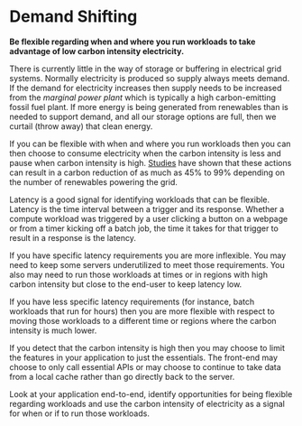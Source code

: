 # Demand Shifting

**Be flexible regarding when and where you run workloads to take advantage of low carbon intensity electricity.**

There is currently little in the way of storage or buffering in electrical grid systems. Normally electricity is produced so supply always meets demand. If the demand for electricity increases then supply needs to be increased from the *marginal power plant* which is typically a high carbon-emitting fossil fuel plant. If more energy is being generated from renewables than is needed to support demand, and all our storage options are full, then we curtail (throw away) that clean energy. 

If you can be flexible with when and where you run workloads then you can then choose to consume electricity when the carbon intensity is less and pause when carbon intensity is high. [Studies](https://ieeexplore.ieee.org/document/6128960) have shown that these actions can result in a carbon reduction of as much as 45% to 99% depending on the number of renewables powering the grid.

Latency is a good signal for identifying workloads that can be flexible. Latency is the time interval between a trigger and its response. Whether a compute workload was triggered by a user clicking a button on a webpage or from a timer kicking off a batch job, the time it takes for that trigger to result in a response is the latency.

If you have specific latency requirements you are more inflexible. You may need to keep some servers underutilized to meet those requirements. You also may need to run those workloads at times or in regions with high carbon intensity but close to the end-user to keep latency low.

If you have less specific latency requirements (for instance, batch workloads that run for hours) then you are more flexible with respect to moving those workloads to a different time or regions where the carbon intensity is much lower.

If you detect that the carbon intensity is high then you may choose to limit the features in your application to just the essentials. The front-end may choose to only call essential APIs or may choose to continue to take data from a local cache rather than go directly back to the server.

Look at your application end-to-end, identify opportunities for being flexible regarding workloads and use the carbon intensity of electricity as a signal for when or if to run those workloads.